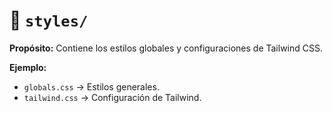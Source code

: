 # 📁 `styles/`

**Propósito:**
Contiene los estilos globales y configuraciones de Tailwind CSS.

**Ejemplo:**

- `globals.css` → Estilos generales.
- `tailwind.css` → Configuración de Tailwind.
